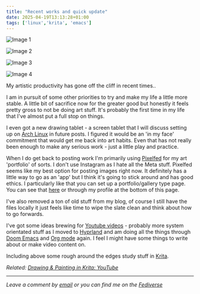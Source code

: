 ```yaml
---
title: "Recent works and quick update"
date: 2025-04-19T13:13:28+01:00
tags: ['linux','krita', 'emacs']
---
```


![Image 1](/2025-04-19-recent-works-and-update/20250419-portrait-1.jpg)

![Image 2](/2025-04-19-recent-works-and-update/20250419-portrait-2.jpg)

![Image 3](/2025-04-19-recent-works-and-update/20250419-rockateer.jpg)

![Image 4](/2025-04-19-recent-works-and-update/20250419-study-sheet.jpg)


My artistic productivity has gone off the cliff in recent times..

I am in pursuit of some other priorities to try and make my life a little more stable. A little bit of sacrifice now for the greater good but honestly it feels pretty gross to not be doing art stuff. It's probably the first time in my life that I've almost put a full stop on things.

I even got a new drawing tablet - a screen tablet that I will discuss setting up on [Arch Linux](https://archlinux.org/) in future posts. I figured it would be an 'in my face' commitment that would get me back into art habits. Even that has not really been enough to make any serious work - just a little play and practice.

When I do get back to posting work I'm primarily using [Pixelfed](https://pixelfed.org/) for my art 'portfolio' of sorts. I don't use Instagram as I hate all the Meta stuff. Pixelfed seems like my best option for posting images right now. It definitely has a little way to go as an 'app' but I think it's going to stick around and has good ethics. I particularly like that you can set up a portfolio/gallery type page. You can see that [here](https://portfolio.pixelfed.social/bledley) or through my profile at the bottom of this page.

I've also removed a ton of old stuff from my blog, of course I still have the files locally it just feels like time to wipe the slate clean and think about how to go forwards.

I've got some ideas brewing for [Youtube videos](https://www.youtube.com/@bledleysworld) - probably more system orientated stuff as I moved to [Hyprland](https://hyprland.org/) and am doing all the things through [Doom Emacs](https://github.com/doomemacs/doomemacs) and [Org mode](https://orgmode.org/) again. I feel I might  have some things to write about or make video content on.

Including above some rough around the edges study stuff in [Krita](https://krita.org/en/).

*Related: [Drawing & Painting in Krita: YouTube](https://bledley.xyz/2024-08-12-drawing-and-painting-in-krita-youtube)*

---

*Leave a comment by [email](mailto:bledley@posteo.com) or you can find me on the [Fediverse](https://mastodon.social/@bledley)*


